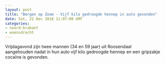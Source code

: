 ```yaml
---
layout: post
title: "Bergen op Zoom - Vijf kilo gedroogde hennep in auto gevonden"
date: Sat, 22 Dec 2018 11:07:00 GMT
categories: 
- noord-brabant 
- woensdrecht 
---
```


Vrijdagavond zijn twee mannen (34 en 59 jaar) uit Roosendaal aangehouden nadat in hun auto vijf kilo gedroogde hennep en een gripzakje cocaïne is gevonden.
